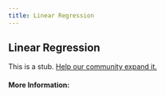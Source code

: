 ```yaml
---
title: Linear Regression
---
```


## Linear Regression

This is a stub. [Help our community expand it.](https://github.com/freeCodeCamp/guide-articles/tree/master/articles/Machine-Learning/Linear-Regression/index.md)

<!-- The article goes here, in GitHub-flavored Markdown. Feel free to add YouTube videos, images, and CodePen/JSBin embeds  -->

#### More Information:
<!-- Please add any articles you think might be helpful to read before writing the article -->


